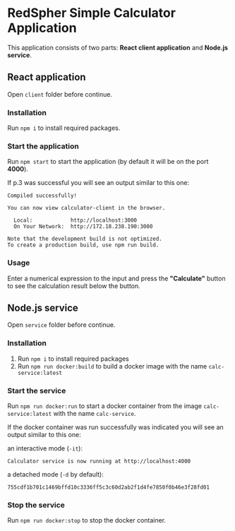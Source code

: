 # RedSpher Simple Calculator Application

This application consists of two parts: **React client application** and
**Node.js service**.

## React application

Open `client` folder before continue.

### Installation

Run `npm i` to install required packages.

### Start the application

Run `npm start` to start the application (by default it will be on the port
**4000**).

If p.3 was successful you will see an output similar to this one:

```shell
Compiled successfully!

You can now view calculator-client in the browser.

  Local:            http://localhost:3000
  On Your Network:  http://172.18.238.190:3000

Note that the development build is not optimized.
To create a production build, use npm run build.
```

### Usage

Enter a numerical expression to the input and press the **"Calculate"** button
to see the calculation result below the button.

## Node.js service

Open `service` folder before continue.

### Installation

1. Run `npm i` to install required packages
2. Run `npm run docker:build` to build a docker image with the name
   `calc-service:latest`

### Start the service

Run `npm run docker:run` to start a docker container from the image
`calc-service:latest` with the name `calc-service`.

If the docker container was run successfully was indicated you will see an
output similar to this one:

an interactive mode (`-it`):

```shell
Calculator service is now running at http://localhost:4000
```

a detached mode (`-d` by default):

```shell
755cdf1b701c1469bffd10c3336ff5c3c60d2ab2f1d4fe7850f0b46e3f28fd01
```

### Stop the service

Run `npm run docker:stop` to stop the docker container.
